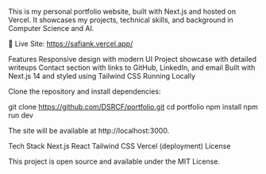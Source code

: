 This is my personal portfolio website, built with Next.js and hosted on Vercel. It showcases my projects, technical skills, and background in Computer Science and AI.

🔗 Live Site: https://safiank.vercel.app/

Features
Responsive design with modern UI
Project showcase with detailed writeups
Contact section with links to GitHub, LinkedIn, and email
Built with Next.js 14 and styled using Tailwind CSS
Running Locally

Clone the repository and install dependencies:

git clone https://github.com/DSRCF/portfolio.git
cd portfolio
npm install
npm run dev


The site will be available at http://localhost:3000.

Tech Stack
Next.js
React
Tailwind CSS
Vercel (deployment)
License

This project is open source and available under the MIT License.
